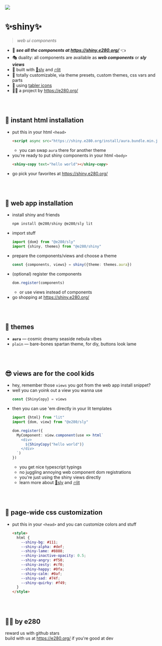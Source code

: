 
![](https://i.imgur.com/F1J78wH.png)

# ✨shiny✨
> *web ui components*

- 💁 ***see all the components at https://shiny.e280.org/*** 👈
- 🎭 duality: all components are available as ***web components*** or ***sly views***
- 👷 built with [🦝sly](https://github.com/e280/sly) and [🔥lit](https://lit.dev/)
- 🎨 totally customizable, via theme presets, custom themes, css vars and parts
- 🧩 using [tabler icons](https://github.com/tabler/tabler-icons)
- 🧑‍💻 a project by https://e280.org/



<br/><br/>

## 🍭 instant html installation
- put this in your html `<head>`
    ```html
    <script async src="https://shiny.e280.org/install/aura.bundle.min.js"></script>
    ```
    - you can swap `aura` there for another theme
- you're ready to put shiny components in your html `<body>`
    ```html
    <shiny-copy text="hello world"></shiny-copy>
    ```
- go pick your favorites at https://shiny.e280.org/



<br/><br/>

## 🍬 web app installation
- install shiny and friends
    ```sh
    npm install @e280/shiny @e280/sly lit
    ```
- import stuff
    ```ts
    import {dom} from "@e280/sly"
    import {shiny, themes} from "@e280/shiny"
    ```
- prepare the components/views and choose a theme
    ```ts
    const {components, views} = shiny({theme: themes.aura})
    ```
- (optional) register the components
    ```ts
    dom.register(components)
    ```
    - or use views instead of components
- go shopping at https://shiny.e280.org/



<br/><br/>

## 🎨 themes

- **`aura`** — cosmic dreamy seaside nebula vibes
- `plain` — bare-bones spartan theme, for diy, buttons look lame



<br/><br/>

## 😎 views are for the cool kids
- hey, remember those `views` you got from the web app install snippet?
- well you can yoink out a view you wanna use
    ```ts
    const {ShinyCopy} = views
    ```
- then you can use 'em directly in your lit templates
    ```ts
    import {html} from "lit"
    import {dom, view} from "@e280/sly"

    dom.register({
      MyComponent: view.component(use => html`
        <div>
          ${ShinyCopy("hello world")}
        </div>
      `)
    })
    ```
    - you get nice typescript typings
    - no juggling annoying web component dom registrations
    - you're just using the shiny views directly
    - learn more about [🦝sly](https://github.com/e280/sly) and [🔥lit](https://lit.dev/)



<br/><br/>

## 💅 page-wide css customization
- put this in your `<head>` and you can customize colors and stuff
    ```html
    <style>
      html {
        --shiny-bg: #111;
        --shiny-alpha: #def;
        --shiny-lame: #8888;
        --shiny-inactive-opacity: 0.5;
        --shiny-angry: #f50;
        --shiny-zesty: #cf0;
        --shiny-happy: #0fa;
        --shiny-calm: #0af;
        --shiny-sad: #74f;
        --shiny-quirky: #f49;
      }
    </style>
    ```



<br/><br/>

## 🧑‍💻 by e280
reward us with github stars  
build with us at https://e280.org/ if you're good at dev  



<br/><br/>

